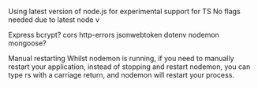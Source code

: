 Using latest version of node.js for experimental support for TS
No flags needed due to latest node v

Express
bcrypt?
cors
http-errors
jsonwebtoken
dotenv
nodemon
mongoose?

Manual restarting
Whilst nodemon is running, if you need to manually restart your application, instead of stopping and restart nodemon, you can type rs with a carriage return, and nodemon will restart your process.
